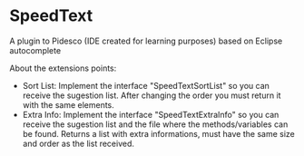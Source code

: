 # SpeedText 
A plugin to Pidesco (IDE created for learning purposes) based on Eclipse autocomplete

About the extensions points:

- Sort List:
	Implement the interface "SpeedTextSortList" so you can receive the sugestion list. After changing the order you must return it with the same elements.
- Extra Info:
	Implement the interface "SpeedTextExtraInfo" so you can receive the sugestion list and the file where the methods/variables can be found. Returns a list with extra informations, must have the same size and order as the list received.